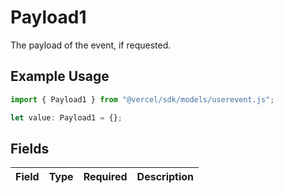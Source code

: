 # Payload1

The payload of the event, if requested.

## Example Usage

```typescript
import { Payload1 } from "@vercel/sdk/models/userevent.js";

let value: Payload1 = {};
```

## Fields

| Field       | Type        | Required    | Description |
| ----------- | ----------- | ----------- | ----------- |